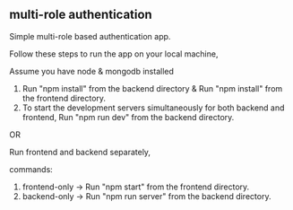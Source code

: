 ## multi-role authentication

Simple multi-role based authentication app.

Follow these steps to run the app on your local machine,

Assume you have node & mongodb installed

1. Run "npm install" from the backend directory & Run "npm install" from the frontend directory.
2. To start the development servers simultaneously for both backend and frontend, Run "npm run dev" from the backend directory.

OR

Run frontend and backend separately,

commands:
1. frontend-only  ->  Run "npm start" from the frontend directory.
2. backend-only   ->  Run "npm run server" from the backend directory.
